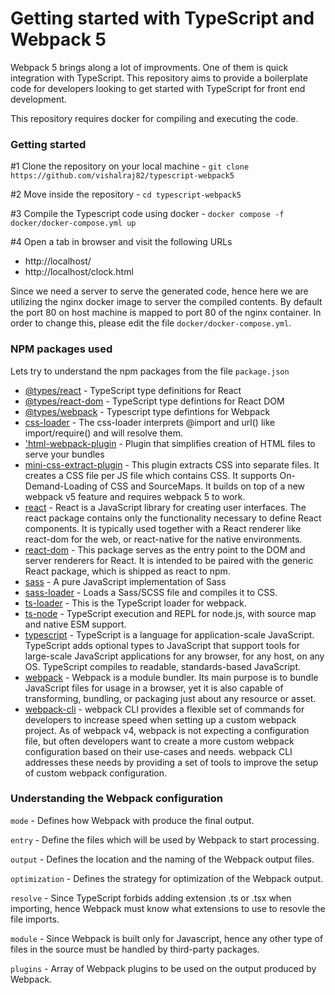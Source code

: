 # Getting started with TypeScript and Webpack 5

Webpack 5 brings along a lot of improvments. One of them is quick integration with TypeScript.
This repository aims to provide a boilerplate code for developers looking to get started with
TypeScript for front end development.

This repository requires docker for compiling and executing the code.

### Getting started

#1 Clone the repository on your local machine - `git clone https://github.com/vishalraj82/typescript-webpack5`

#2 Move inside the repository - `cd typescript-webpack5`

#3 Compile the Typescript code using docker - `docker compose -f docker/docker-compose.yml up`

#4 Open a tab in browser and visit the following URLs
  - http://localhost/
  - http://localhost/clock.html

Since we need a server to serve the generated code, hence here we are utilizing the nginx docker image to server the compiled contents. By default the port 80 on host machine is mapped to port 80 of the nginx container. In order to change this, please edit the file `docker/docker-compose.yml`.


### NPM packages used

Lets try to understand the npm packages from the file `package.json`

- [@types/react](https://npmjs.com/package/@types/react) - TypeScript type definitions for React
- [@types/react-dom](https://npmjs.com/package/@types/react-dom) - TypeScript type defintions for React DOM
- [@types/webpack](https://npmjs.com/package/@types/webpack) - Typescript type defintions for Webpack
- [css-loader](https://npmjs.com/package/css-loader) - The css-loader interprets @import and url() like import/require() and will resolve them.
- ['html-webpack-plugin](https://npmjs.com/package/html-webpack-plugin) - Plugin that simplifies creation of HTML files to serve your bundles
- [mini-css-extract-plugin](https://npmjs.com/package/mini-css-extract-plugin) - This plugin extracts CSS into separate files. It creates a CSS file per JS file which contains CSS. It supports On-Demand-Loading of CSS and SourceMaps. It builds on top of a new webpack v5 feature and requires webpack 5 to work.
- [react](https://npmjs.com/package/react) - React is a JavaScript library for creating user interfaces.
The react package contains only the functionality necessary to define React components. It is typically used together with a React renderer like react-dom for the web, or react-native for the native environments.
- [react-dom](https://npmjs.com/package/react-dom) - This package serves as the entry point to the DOM and server renderers for React. It is intended to be paired with the generic React package, which is shipped as react to npm.
- [sass](https://npmjs.com/package.sass) - A pure JavaScript implementation of Sass
- [sass-loader](https://npmjs.com/package/sass-loader) - Loads a Sass/SCSS file and compiles it to CSS.
- [ts-loader](https://npmjs.com/package/ts-loader) - This is the TypeScript loader for webpack.
- [ts-node](https://npmjs.com/package/ts-node) - TypeScript execution and REPL for node.js, with source map and native ESM support.
- [typescript](https://npmjs.com/package/typescript) - TypeScript is a language for application-scale JavaScript. TypeScript adds optional types to JavaScript that support tools for large-scale JavaScript applications for any browser, for any host, on any OS. TypeScript compiles to readable, standards-based JavaScript.
- [webpack](https://npmjs.com/package/webpack) - Webpack is a module bundler. Its main purpose is to bundle JavaScript files for usage in a browser, yet it is also capable of transforming, bundling, or packaging just about any resource or asset.
- [webpack-cli](https://npmjs.com/package/webpack-cli) - webpack CLI provides a flexible set of commands for developers to increase speed when setting up a custom webpack project. As of webpack v4, webpack is not expecting a configuration file, but often developers want to create a more custom webpack configuration based on their use-cases and needs. webpack CLI addresses these needs by providing a set of tools to improve the setup of custom webpack configuration.


### Understanding the Webpack configuration

`mode` - Defines how Webpack with produce the final output.

`entry` - Define the files which will be used by Webpack to start processing.

`output` - Defines the location and the naming of the Webpack output files.

`optimization` - Defines the strategy for optimization of the Webpack output.

`resolve` - Since TypeScript forbids adding extension .ts or .tsx when importing, hence Webpack must know what extensions to use to resovle the file imports.

`module` - Since Webpack is built only for Javascript, hence any other type of files in the source must be handled by third-party packages.

`plugins` - Array of Webpack plugins to be used on the output produced by Webpack.